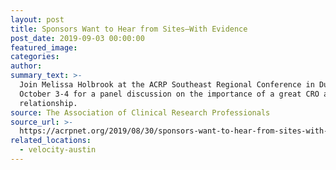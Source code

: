 ```yaml
---
layout: post
title: Sponsors Want to Hear from Sites—With Evidence
post_date: 2019-09-03 00:00:00
featured_image:
categories:
author:
summary_text: >-
  Join Melissa Holbrook at the ACRP Southeast Regional Conference in Durham, NC,
  October 3-4 for a panel discussion on the importance of a great CRO and site
  relationship.
source: The Association of Clinical Research Professionals
source_url: >-
  https://acrpnet.org/2019/08/30/sponsors-want-to-hear-from-sites-with-evidence/?utm_campaign=News&utm_medium=social&utm_source=linkedin&utm_content=sitecrorelations-blog-08302019&utm_term=text-link
related_locations:
  - velocity-austin
---
```


